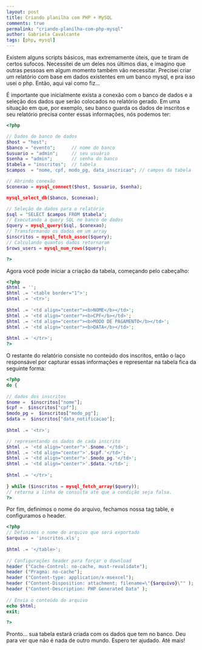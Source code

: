 ```yaml
---
layout: post
title: Criando planilha com PHP + MySQL
comments: true
permalink: "criando-planilha-com-php-mysql"
author: Gabriela Cavalcante
tags: [php, mysql]
---
```


Existem alguns scripts básicos, mas extremamente úteis, que te tiram de certos sufocos. Necessitei de um deles nos últimos dias, e imagino que outras pessoas em algum momento também vão necessitar. Precisei criar um relatório com base em dados existentes em um banco mysql, e pra isso usei o php. Então, aqui vai como fiz...

É importante que inicialmente exista a conexão com o banco de dados e a seleção dos dados que serão colocados no relatório gerado. Em uma situação em que, por exemplo, seu banco guarda os dados de inscritos e seu relatório precisa conter essas informações, nós podemos ter:

```php
<?php    

// Dados do banco de dados
$host = "host";       
$banco = "evento";      // nome do banco     
$usuario = "admin";     // seu usuário      
$senha = "admin";       // senha do banco
$tabela = "inscritos";  // tabela 
$campos  = "nome, cpf, modo_pg, data_inscricao"; // campos da tabela              

// Abrindo conexão    
$conexao = mysql_connect($host, $usuario, $senha);  

mysql_select_db($banco, $conexao);     

// Seleção de dados para o relatório 
$sql = "SELECT $campos FROM $tabela";  
// Executando a query SQL no banco de dados            
$query = mysql_query($sql, $conexao);  
// Transformando os dados em um array
$inscritos = mysql_fetch_assoc($query);
// Calculando quantos dados retornaram   
$rows_users = mysql_num_rows($query);  

?>  
```
Agora você pode iniciar a criação da tabela, começando pelo cabeçalho:

```php
<?php  
$html = '';  
$html .= '<table border="1">';  
$html .= '<tr>';  
   
$html .= '<td align="center"><b>NOME</b></td>';  
$html .= '<td align="center"><b>CPF</b></td>';   
$html .= '<td align="center"><b>MODO DE PAGAMENTO</b></td>';  
$html .= '<td align="center"><b>DATA</b></td>';  
  
$html .= '</tr>';  
?>  
```

O restante do relatório consiste no conteúdo dos inscritos, então o laço responsável por capturar essas informações e representar na tabela fica da seguinte forma:

```php
<?php  
do {  
      
// dados dos inscritos  
$nome =  $inscritos["nome"];
$cpf =  $inscritos["cpf"]; 
$modo_pg =  $inscritos["modo_pg"];  
$data =  $inscritos["data_notificacao"];  
 
$html .= '<tr>';  

// representando os dados de cada inscrito
$html .= '<td align="center">'.$nome.'</td>';  
$html .= '<td align="center">'.$cpf.'</td>';   
$html .= '<td align="center">'.$modo_pg.'</td>'; 
$html .= '<td align="center">'.$data.'</td>';  
  
$html .= '</tr>';  
  
} while ($inscritos = mysql_fetch_array($query));
// retorna a linha de consulta até que a condição seja falsa. 
?>  
```

Por fim, definimos o nome do arquivo, fechamos nossa tag table, e configuramos o header.

```php
<?php  
// Definimos o nome do arquivo que será exportado  
$arquivo = 'inscritos.xls';  
   
$html .= '</table>';  
  
// Configurações header para forçar o download   
header ("Cache-Control: no-cache, must-revalidate");  
header ("Pragma: no-cache");  
header ("Content-type: application/x-msexcel");  
header ("Content-Disposition: attachment; filename=\"{$arquivo}\"" );
header ("Content-Description: PHP Generated Data" );  
  
// Envia o conteúdo do arquivo  
echo $html;  
exit;  

?>  
```

Pronto... sua tabela estará criada com os dados que tem no banco. Deu para ver que não é nada de outro mundo. Espero ter ajudado. Até mais!